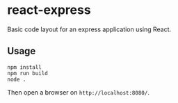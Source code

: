 # react-express

Basic code layout for an express application using React.

## Usage

```
npm install
npm run build
node .
```

Then open a browser on `http://localhost:8080/`.
